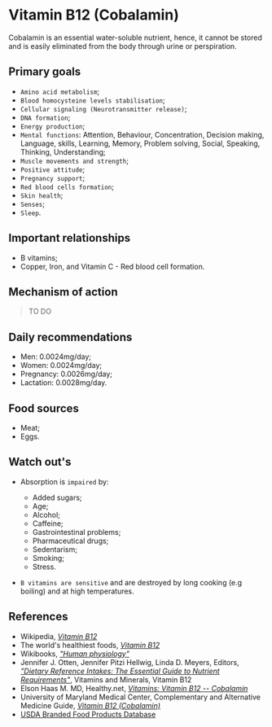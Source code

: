 # Vitamin B12 (Cobalamin)
Cobalamin is an essential water-soluble nutrient, hence, it cannot be stored and is easily eliminated from the body through urine or perspiration.

## Primary goals
- `Amino acid metabolism`;
- `Blood homocysteine levels stabilisation`;
- `Cellular signaling (Neurotransmitter release)`;
- `DNA formation`;
- `Energy production`;
- `Mental functions`: Attention, Behaviour, Concentration, Decision making, Language, skills, Learning, Memory, Problem solving, Social, Speaking, Thinking, Understanding;
- `Muscle movements and strength`;
- `Positive attitude`;
- `Pregnancy support`;
- `Red blood cells formation`;
- `Skin health`;
- `Senses`;
- `Sleep`.

## Important relationships
- B vitamins;
- Copper, Iron, and Vitamin C - Red blood cell formation.

## Mechanism of action
> TO DO

## Daily recommendations
- Men: 0.0024mg/day;
- Women: 0.0024mg/day;
- Pregnancy: 0.0026mg/day;
- Lactation: 0.0028mg/day.

## Food sources
- Meat;
- Eggs.

## Watch out's
- Absorption is `impaired` by:
    - Added sugars;
    - Age;
    - Alcohol;
    - Caffeine;
    - Gastrointestinal problems;
    - Pharmaceutical drugs;
    - Sedentarism;
    - Smoking;
    - Stress.

- `B vitamins are sensitive` and are destroyed by long cooking (e.g boiling) and at high temperatures.

## References
- Wikipedia, [_Vitamin B12_](https://en.wikipedia.org/wiki/Vitamin_B12)
- The world's healthiest foods, [_Vitamin B12_](http://www.whfoods.com/genpage.php?tname=nutrient&dbid=107)
- Wikibooks, [_"Human physiology"_](https://en.Wikibooks.org/wiki/Human_Physiology/Nutrition#Vitamins)
- Jennifer J. Otten, Jennifer Pitzi Hellwig, Linda D. Meyers, Editors, 
[_"Dietary Reference Intakes: The Essential Guide to Nutrient Requirements"_](https://www.amazon.com/Dietary-Reference-Intakes-Essential-Requirements/dp/0309157420), Vitamins and Minerals, Vitamin B12
- Elson Haas M. MD, Healthy.net, [_Vitamins: Vitamin B12 -- Cobalamin_](http://www.healthy.net/Health/Article/Vitamin_B12_Cobalamin/1924/2)
- University of Maryland Medical Center, Complementary and Alternative Medicine Guide, [_Vitamin B12 (Cobalamin)_](http://umm.edu/health/medical/altmed/supplement/vitamin-b12-cobalamin)
- [USDA Branded Food Products Database](https://ndb.nal.usda.gov/ndb/nutrients/report/nutrientsfrm?max=1000&offset=0&totCount=0&nutrient1=418&nutrient2=&nutrient3=&subset=0&sort=c&measureby=g)